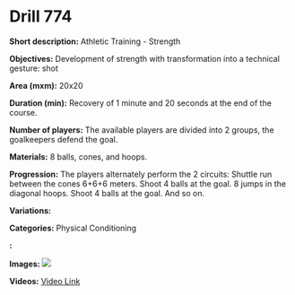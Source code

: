 # Drill 774

**Short description:**
Athletic Training - Strength

**Objectives:**
Development of strength with transformation into a technical gesture: shot

**Area (mxm):**
20x20

**Duration (min):**
Recovery of 1 minute and 20 seconds at the end of the course.

**Number of players:**
The available players are divided into 2 groups, the goalkeepers defend the goal.

**Materials:**
8 balls, cones, and hoops.

**Progression:**
The players alternately perform the 2 circuits: Shuttle run between the cones 6+6+6 meters. Shoot 4 balls at the goal. 8 jumps in the diagonal hoops. Shoot 4 balls at the goal. And so on.

**Variations:**


**Categories:**
Physical Conditioning

**:**


**Images:**
![](https://www.coachingfutsal.com/\images\ea4ef312ea2d4d9ebec6c97fa773cbea476e709ea7a3ee79097f2e6022c94afc846783197f3e610f09c9c1e3c4ffa89fb1a5623d93a0b3fe893a51274d8b63dd4f7afb6166662.jpg)

**Videos:**
[Video Link](https://www.youtube.com/embed/zIt6bwYSeWM)

